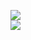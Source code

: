 [![](https://img.shields.io/badge/Made%20With-Github%20Spray-lightgrey.svg?style=for-the-badge&logo=github)](https://github.com/Annihil/github-spray#23438)  
[![](https://i.imgur.com/2DrTn0Z.gif)](https://github.com/Annihil/github-spray)